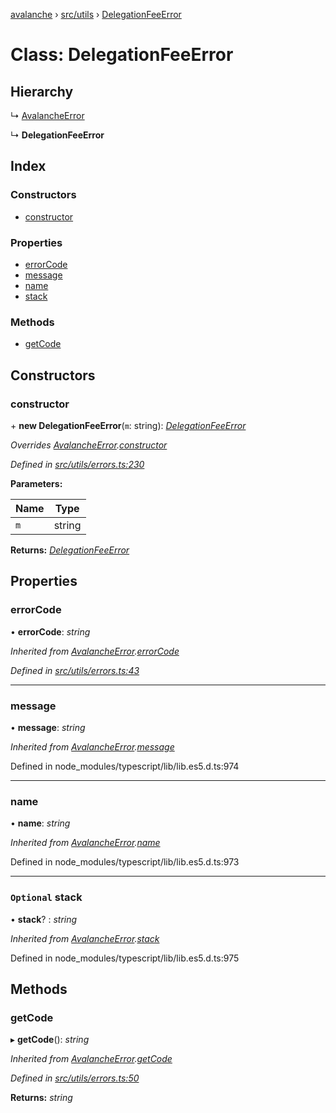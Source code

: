 [avalanche](../README.md) › [src/utils](../modules/src_utils.md) › [DelegationFeeError](src_utils.delegationfeeerror.md)

# Class: DelegationFeeError

## Hierarchy

  ↳ [AvalancheError](src_utils.avalancheerror.md)

  ↳ **DelegationFeeError**

## Index

### Constructors

* [constructor](src_utils.delegationfeeerror.md#constructor)

### Properties

* [errorCode](src_utils.delegationfeeerror.md#errorcode)
* [message](src_utils.delegationfeeerror.md#message)
* [name](src_utils.delegationfeeerror.md#name)
* [stack](src_utils.delegationfeeerror.md#optional-stack)

### Methods

* [getCode](src_utils.delegationfeeerror.md#getcode)

## Constructors

###  constructor

\+ **new DelegationFeeError**(`m`: string): *[DelegationFeeError](src_utils.delegationfeeerror.md)*

*Overrides [AvalancheError](src_utils.avalancheerror.md).[constructor](src_utils.avalancheerror.md#constructor)*

*Defined in [src/utils/errors.ts:230](https://github.com/ava-labs/avalanchejs/blob/9282770/src/utils/errors.ts#L230)*

**Parameters:**

Name | Type |
------ | ------ |
`m` | string |

**Returns:** *[DelegationFeeError](src_utils.delegationfeeerror.md)*

## Properties

###  errorCode

• **errorCode**: *string*

*Inherited from [AvalancheError](src_utils.avalancheerror.md).[errorCode](src_utils.avalancheerror.md#errorcode)*

*Defined in [src/utils/errors.ts:43](https://github.com/ava-labs/avalanchejs/blob/9282770/src/utils/errors.ts#L43)*

___

###  message

• **message**: *string*

*Inherited from [AvalancheError](src_utils.avalancheerror.md).[message](src_utils.avalancheerror.md#message)*

Defined in node_modules/typescript/lib/lib.es5.d.ts:974

___

###  name

• **name**: *string*

*Inherited from [AvalancheError](src_utils.avalancheerror.md).[name](src_utils.avalancheerror.md#name)*

Defined in node_modules/typescript/lib/lib.es5.d.ts:973

___

### `Optional` stack

• **stack**? : *string*

*Inherited from [AvalancheError](src_utils.avalancheerror.md).[stack](src_utils.avalancheerror.md#optional-stack)*

Defined in node_modules/typescript/lib/lib.es5.d.ts:975

## Methods

###  getCode

▸ **getCode**(): *string*

*Inherited from [AvalancheError](src_utils.avalancheerror.md).[getCode](src_utils.avalancheerror.md#getcode)*

*Defined in [src/utils/errors.ts:50](https://github.com/ava-labs/avalanchejs/blob/9282770/src/utils/errors.ts#L50)*

**Returns:** *string*
